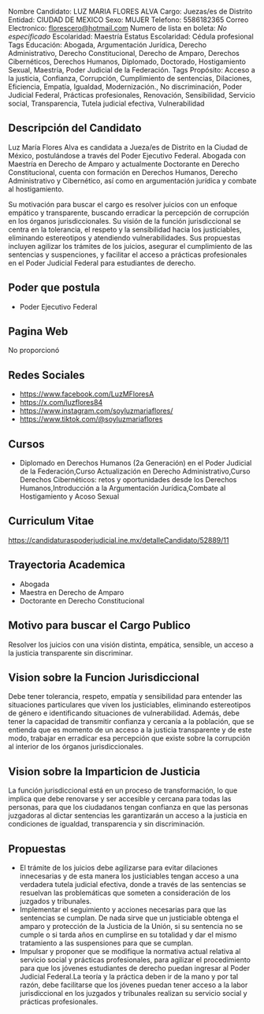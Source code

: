Nombre Candidato: LUZ MARIA FLORES ALVA
Cargo: Juezas/es de Distrito
Entidad: CIUDAD DE MEXICO
Sexo: MUJER
Telefono: 5586182365
Correo Electronico: florescero@hotmail.com
Numero de lista en boleta: *No especificado*
Escolaridad: Maestría
Estatus Escolaridad: Cédula profesional
Tags Educación: Abogada, Argumentación Jurídica, Derecho Administrativo, Derecho Constitucional, Derecho de Amparo, Derechos Cibernéticos, Derechos Humanos, Diplomado, Doctorado, Hostigamiento Sexual, Maestría, Poder Judicial de la Federación.
Tags Propósito: Acceso a la justicia, Confianza, Corrupción, Cumplimiento de sentencias, Dilaciones, Eficiencia, Empatía, Igualdad, Modernización., No discriminación, Poder Judicial Federal, Prácticas profesionales, Renovación, Sensibilidad, Servicio social, Transparencia, Tutela judicial efectiva, Vulnerabilidad


## Descripción del Candidato 

Luz María Flores Alva es candidata a Jueza/es de Distrito en la Ciudad de México, postulándose a través del Poder Ejecutivo Federal. Abogada con Maestría en Derecho de Amparo y actualmente Doctorante en Derecho Constitucional, cuenta con formación en Derechos Humanos, Derecho Administrativo y Cibernético, así como en argumentación jurídica y combate al hostigamiento.

Su motivación para buscar el cargo es resolver juicios con un enfoque empático y transparente, buscando erradicar la percepción de corrupción en los órganos jurisdiccionales. Su visión de la función jurisdiccional se centra en la tolerancia, el respeto y la sensibilidad hacia los justiciables, eliminando estereotipos y atendiendo vulnerabilidades. Sus propuestas incluyen agilizar los trámites de los juicios, asegurar el cumplimiento de las sentencias y suspenciones, y facilitar el acceso a prácticas profesionales en el Poder Judicial Federal para estudiantes de derecho.


## Poder que postula

- Poder Ejecutivo Federal


## Pagina Web

No proporcionó


## Redes Sociales

- https://www.facebook.com/LuzMFloresA
- https://x.com/luzflores84
- https://www.instagram.com/soyluzmariaflores/
- https://www.tiktok.com/@soyluzmariaflores


## Cursos

- Diplomado en Derechos Humanos (2a Generación) en el Poder Judicial de la Federación,Curso Actualización en Derecho Administrativo,Curso Derechos Cibernéticos: retos y oportunidades desde los Derechos Humanos,Introducción a la Argumentación Jurídica,Combate al Hostigamiento y Acoso Sexual


## Curriculum Vitae

https://candidaturaspoderjudicial.ine.mx/detalleCandidato/52889/11


## Trayectoria Academica

- Abogada
- Maestra en Derecho de Amparo
- Doctorante en Derecho Constitucional


## Motivo para buscar el Cargo Publico

Resolver los juicios con una visión distinta, empática, sensible, un acceso a la justicia transparente sin discriminar.


## Vision sobre la Funcion Jurisdiccional

Debe tener tolerancia, respeto, empatía y sensibilidad para entender las situaciones particulares que viven los justiciables, eliminando estereotipos de género e identificando situaciones de vulnerabilidad. Además, debe tener la capacidad de transmitir confianza y cercanía a la población, que se entienda que es momento de un acceso a la justicia transparente y de este modo, trabajar en erradicar esa percepción que existe sobre la corrupción al interior de los órganos jurisdiccionales.


## Vision sobre la Imparticion de Justicia

La función jurisdiccional está en un proceso de transformación, lo que implica que debe renovarse y ser accesible y cercana para todas las personas, para que los ciudadanos tengan confianza en que las personas juzgadoras al dictar sentencias les garantizarán un acceso a la justicia en condiciones de igualdad, transparencia y sin discriminación.


## Propuestas

- El trámite de los juicios debe agilizarse para evitar dilaciones innecesarias y de esta manera los justiciables tengan acceso a una verdadera tutela judicial efectiva, donde a través de las sentencias se resuelvan las problemáticas que someten a consideración de los juzgados y tribunales.
- Implementar el seguimiento y acciones necesarias para que las sentencias se cumplan. De nada sirve que un justiciable obtenga el amparo y protección de la Justicia de la Unión, si su sentencia no se cumple o si tarda años en cumplirse en su totalidad y dar el mismo tratamiento a las suspensiones para que se cumplan.
- Impulsar y proponer que se modifique la normativa actual relativa al servicio social y prácticas profesionales, para agilizar el procedimiento para que los jóvenes estudiantes de derecho puedan ingresar al Poder Judicial Federal.La teoría y la práctica deben ir de la mano y por tal razón, debe facilitarse que los jóvenes puedan tener acceso a la labor jurisdiccional en los juzgados y tribunales realizan su servicio social y prácticas profesionales.

